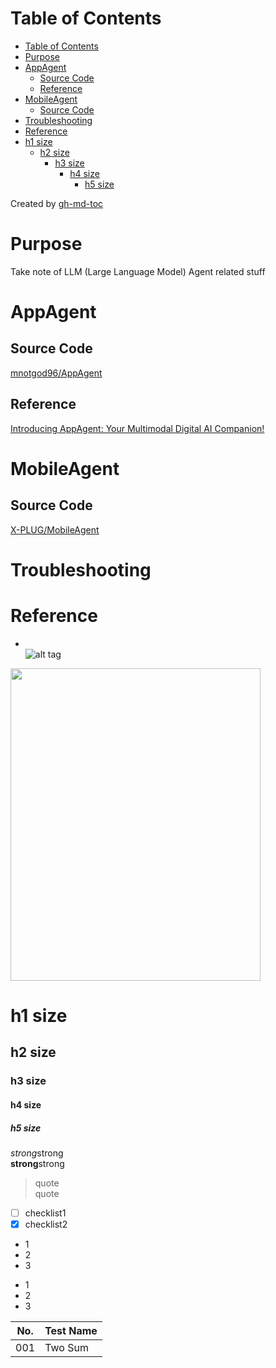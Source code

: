 Table of Contents
=================

   * [Table of Contents](#table-of-contents)
   * [Purpose](#purpose)
   * [AppAgent](#appagent)
      * [Source Code](#source-code)
      * [Reference](#reference)
   * [MobileAgent](#mobileagent)
      * [Source Code](#source-code-1)
   * [Troubleshooting](#troubleshooting)
   * [Reference](#reference-1)
   * [h1 size](#h1-size)
      * [h2 size](#h2-size)
         * [h3 size](#h3-size)
            * [h4 size](#h4-size)
               * [h5 size](#h5-size)

Created by [gh-md-toc](https://github.com/ekalinin/github-markdown-toc)


 
# Purpose
Take note of LLM (Large Language Model) Agent related stuff

# AppAgent  

## Source Code  
[mnotgod96/AppAgent](https://github.com/mnotgod96/AppAgent)    

## Reference  
[Introducing AppAgent: Your Multimodal Digital AI Companion!](https://www.youtube.com/watch?v=i_LCzaDwxRk)  


# MobileAgent

## Source Code  
[X-PLUG/MobileAgent](https://github.com/X-PLUG/MobileAgent)    


# Troubleshooting


# Reference


* []()  
![alt tag]()
<img src="" width="400" height="500">  

# h1 size

## h2 size

### h3 size

#### h4 size

##### h5 size

*strong*strong  
**strong**strong  

> quote  
> quote

- [ ] checklist1
- [x] checklist2

* 1
* 2
* 3

- 1
- 2
- 3

No. | Test Name 
------------------------------------ | --------------------------------------------- | 
001 | Two Sum

